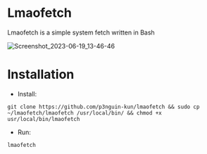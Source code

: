 # Lmaofetch
Lmaofetch is a simple system fetch written in Bash

![Screenshot_2023-06-19_13-46-46](https://github.com/p3nguin-kun/lmaofetch/assets/123321507/699be207-de67-41de-8fd0-0b6af10780ea)

# Installation
- Install:
```
git clone https://github.com/p3nguin-kun/lmaofetch && sudo cp ~/lmaofetch/lmaofetch /usr/local/bin/ && chmod +x usr/local/bin/lmaofetch
```

- Run:
```
lmaofetch
```
